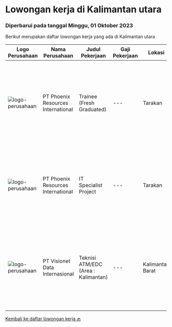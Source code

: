 
  # Lowongan kerja di Kalimantan utara

  ### Diperbarui pada tanggal Minggu, 01 Oktober 2023

  Berikut merupakan daftar lowongan kerja yang ada di Kalimantan utara

  |Logo Perusahaan | Nama Perusahaan | Judul Pekerjaan | Gaji Pekerjaan | Lokasi | Deskripsi | Tanggal diunggah | Pranala |
  | -------------- | --------------- | --------------- | --------- | --------- | -------------- | ------- | ----------- |
  |![logo-perusahaan](https://i.ibb.co/sqvTCh9/112815900-stock-vector-no-image-available-icon-flat-vector.webp)|PT Phoenix Resources International|Trainee  (Fresh Graduated)|---|Tarakan|Graduate From Discipline :• Mechanical Engineering• Electrical Engineering• Chemical Engineering• Mechatronic Engineering• Industrial Engineering•...|Kamis, 28 September 2023|https://www.jobstreet.co.id/id/job/trainee-fresh-graduated-4483228?token=0~08bf9271-86ff-4cd2-91e2-a59b86240ef3&sectionRank=1&jobId=jobstreet-id-job-4483228|
|![logo-perusahaan](https://i.ibb.co/sqvTCh9/112815900-stock-vector-no-image-available-icon-flat-vector.webp)|PT Phoenix Resources International|IT Specialist Project|---|Tarakan|Requirements: A bachelor’s degree in any discipline . preferable information Technology. Min 5 work experience as a IT Project Administrator, Project...|Jumat, 22 September 2023|https://www.jobstreet.co.id/id/job/it-specialist-project-4477858?token=0~08bf9271-86ff-4cd2-91e2-a59b86240ef3&sectionRank=2&jobId=jobstreet-id-job-4477858|
|![logo-perusahaan](https://image-service-cdn.seek.com.au/84d23b3586ee4efd70ea62878095fcc6b1639e33/ee4dce1061f3f616224767ad58cb2fc751b8d2dc)|PT Visionet Data Internasional|Teknisi ATM/EDC (Area : Kalimantan)|---|Kalimantan Barat|*) Menangani kebutuhan pelanggan di lokasi pelanggan agar terpenuhi SLA yang telah ditentukan.*) Menganalisa problem/case dengan akurat untuk...|Selasa, 12 September 2023|https://www.jobstreet.co.id/id/job/teknisi-atm-edc-area-%3A-kalimantan-4466719?token=0~08bf9271-86ff-4cd2-91e2-a59b86240ef3&sectionRank=3&jobId=jobstreet-id-job-4466719|


  [Kembali ke daftar lowongan kerja 🔙](../README.md#daftar-lowongan-kerja)
  